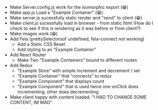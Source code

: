 * Make Server.config.js work for the isomorphic export (😁)
* Make app.js Load a "Example Container" (😁)
* Make server.js sucessfully static render and "send" to client (😁)
* Make client.js sucessfully load in browser - from static html (How do I check to see if this is rendering as it was before or from client?)
* Make images work (😁)
* Add Fela (prettySelectorsof undefined, fela-connect not working)
  * Add a Static CSS Reset
  * Add styling to an "Example Container"
* Add React Router
  * Make Two "Example Containers" bound to different routes
* Add Redux
  * "Example Store" with simple increment and decrement / set
  * "Example Container" that "connects" to redux
  * "Example Component" that displays count
  * "Example Component" that is used twice one onClick does incrementing, other does decrementing
* Make client happy with content loaded. "I HAD TO CHANGE SOME CONTENT, IM MAD"

